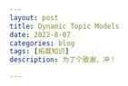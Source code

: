 ```yaml
---
layout: post
title: Dynamic Topic Models
date: 2022-8-07
categories: blog
tags: [拓展知识]
description: 为了个致谢，冲！

---
```


